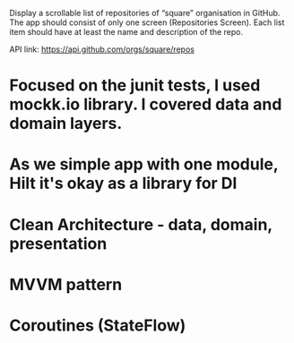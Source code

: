 Display a scrollable list of repositories of “square” organisation in GitHub.
The app should consist of only one screen (Repositories Screen). Each list
item should have at least the name and description of the repo.

API link: https://api.github.com/orgs/square/repos

# Focused on the junit tests, I used mockk.io library. I covered data and domain layers.
# As we simple app with one module, Hilt it's okay as a library for DI
# Clean Architecture - data, domain, presentation 
# MVVM pattern
# Coroutines (StateFlow)
